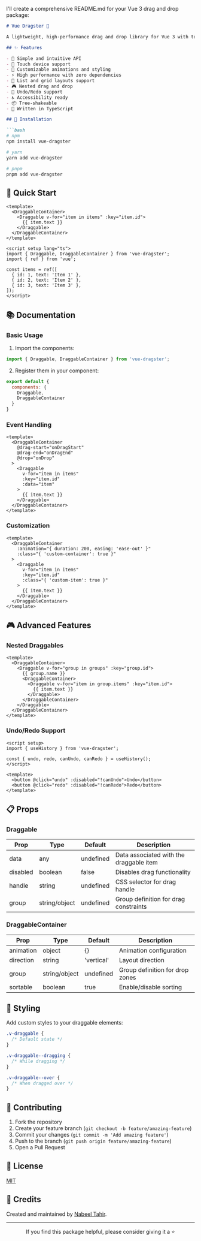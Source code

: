 I'll create a comprehensive README.md for your Vue 3 drag and drop package:

```markdown
# Vue Dragster 🚀

A lightweight, high-performance drag and drop library for Vue 3 with touch support.

## ✨ Features

- 🎯 Simple and intuitive API
- 📱 Touch device support
- 🎨 Customizable animations and styling
- ⚡️ High performance with zero dependencies
- 🔄 List and grid layouts support
- 🎮 Nested drag and drop
- 💾 Undo/Redo support
- ♿️ Accessibility ready
- 📦 Tree-shakeable
- 💪 Written in TypeScript

## 🚀 Installation

```bash
# npm
npm install vue-dragster

# yarn
yarn add vue-dragster

# pnpm
pnpm add vue-dragster
```

## 🎯 Quick Start

```vue
<template>
  <DraggableContainer>
    <Draggable v-for="item in items" :key="item.id">
      {{ item.text }}
    </Draggable>
  </DraggableContainer>
</template>

<script setup lang="ts">
import { Draggable, DraggableContainer } from 'vue-dragster';
import { ref } from 'vue';

const items = ref([
  { id: 1, text: 'Item 1' },
  { id: 2, text: 'Item 2' },
  { id: 3, text: 'Item 3' },
]);
</script>
```

## 📚 Documentation

### Basic Usage

1. Import the components:
```js
import { Draggable, DraggableContainer } from 'vue-dragster';
```

2. Register them in your component:
```js
export default {
  components: {
    Draggable,
    DraggableContainer
  }
}
```

### Event Handling

```vue
<template>
  <DraggableContainer
    @drag-start="onDragStart"
    @drag-end="onDragEnd"
    @drop="onDrop"
  >
    <Draggable
      v-for="item in items"
      :key="item.id"
      :data="item"
    >
      {{ item.text }}
    </Draggable>
  </DraggableContainer>
</template>
```

### Customization

```vue
<template>
  <DraggableContainer
    :animation="{ duration: 200, easing: 'ease-out' }"
    :class="{ 'custom-container': true }"
  >
    <Draggable
      v-for="item in items"
      :key="item.id"
      :class="{ 'custom-item': true }"
    >
      {{ item.text }}
    </Draggable>
  </DraggableContainer>
</template>
```

## 🎮 Advanced Features

### Nested Draggables

```vue
<template>
  <DraggableContainer>
    <Draggable v-for="group in groups" :key="group.id">
      {{ group.name }}
      <DraggableContainer>
        <Draggable v-for="item in group.items" :key="item.id">
          {{ item.text }}
        </Draggable>
      </DraggableContainer>
    </Draggable>
  </DraggableContainer>
</template>
```

### Undo/Redo Support

```vue
<script setup>
import { useHistory } from 'vue-dragster';

const { undo, redo, canUndo, canRedo } = useHistory();
</script>

<template>
  <button @click="undo" :disabled="!canUndo">Undo</button>
  <button @click="redo" :disabled="!canRedo">Redo</button>
</template>
```

## 📋 Props

### Draggable

| Prop | Type | Default | Description |
|------|------|---------|-------------|
| data | any | undefined | Data associated with the draggable item |
| disabled | boolean | false | Disables drag functionality |
| handle | string | undefined | CSS selector for drag handle |
| group | string/object | undefined | Group definition for drag constraints |

### DraggableContainer

| Prop | Type | Default | Description |
|------|------|---------|-------------|
| animation | object | {} | Animation configuration |
| direction | string | 'vertical' | Layout direction |
| group | string/object | undefined | Group definition for drop zones |
| sortable | boolean | true | Enable/disable sorting |

## 🎨 Styling

Add custom styles to your draggable elements:

```css
.v-draggable {
  /* Default state */
}

.v-draggable--dragging {
  /* While dragging */
}

.v-draggable--over {
  /* When dragged over */
}
```

## 🤝 Contributing

1. Fork the repository
2. Create your feature branch (`git checkout -b feature/amazing-feature`)
3. Commit your changes (`git commit -m 'Add amazing feature'`)
4. Push to the branch (`git push origin feature/amazing-feature`)
5. Open a Pull Request

## 📝 License

[MIT](./LICENSE)

## 🙏 Credits

Created and maintained by [Nabeel Tahir](https://github.com/nabeeltahir785).

---

<p align="center">If you find this package helpful, please consider giving it a ⭐️</p>


